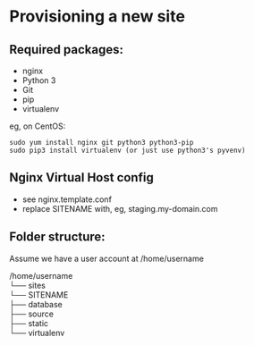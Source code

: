 Provisioning a new site
=======================


## Required packages:

* nginx
* Python 3
* Git
* pip
* virtualenv

eg, on CentOS:

    sudo yum install nginx git python3 python3-pip
    sudo pip3 install virtualenv (or just use python3's pyvenv)
    
## Nginx Virtual Host config

* see nginx.template.conf
* replace SITENAME with, eg, staging.my-domain.com

## Folder structure:
Assume we have a user account at /home/username 

/home/username  
└── sites  
    └── SITENAME  
         ├── database  
         ├── source  
         ├── static  
         └── virtualenv  
